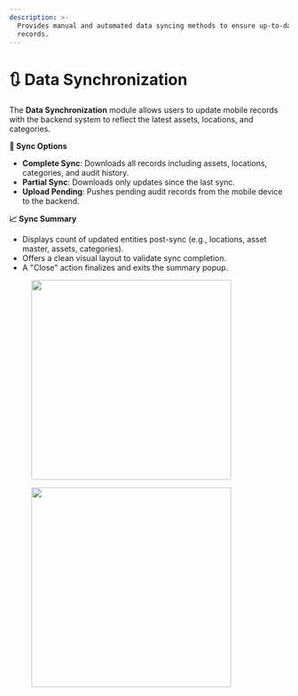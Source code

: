 ```yaml
---
description: >-
  Provides manual and automated data syncing methods to ensure up-to-date local
  records.
---
```


# 🔃 Data Synchronization

The **Data Synchronization** module allows users to update mobile records with the backend system to reflect the latest assets, locations, and categories.

**🔧 Sync Options**

* **Complete Sync**: Downloads all records including assets, locations, categories, and audit history.
* **Partial Sync**: Downloads only updates since the last sync.
* **Upload Pending**: Pushes pending audit records from the mobile device to the backend.

**📈 Sync Summary**

* Displays count of updated entities post-sync (e.g., locations, asset master, assets, categories).
* Offers a clean visual layout to validate sync completion.
* A "Close" action finalizes and exits the summary popup.

<figure><img src="/gitbook-assets/05_01 - Data Sync.png" alt="" width="360"><figcaption></figcaption></figure>

<figure><img src="/gitbook-assets/05_02 - Data Sync (1).png" alt="" width="360"><figcaption></figcaption></figure>
